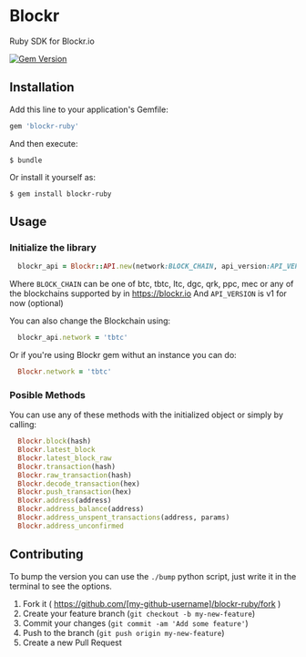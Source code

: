 # Blockr

Ruby SDK for Blockr.io

[![Gem Version][gem-version-image]][gem-version-url]

## Installation

Add this line to your application's Gemfile:

```ruby
gem 'blockr-ruby'
```

And then execute:

    $ bundle

Or install it yourself as:

    $ gem install blockr-ruby

## Usage

### Initialize the library
  
  ```ruby
    blockr_api = Blockr::API.new(network:BLOCK_CHAIN, api_version:API_VERSION)
  ```

Where `BLOCK_CHAIN` can be one of btc, tbtc, ltc, dgc, qrk, ppc, mec or any of the blockchains supported by in https://blockr.io
And `API_VERSION` is v1 for now (optional)

You can also change the Blockchain using:
  ```ruby
    blockr_api.network = 'tbtc'
  ```

Or if you're using Blockr gem withut an instance you can do:

  ```ruby
    Blockr.network = 'tbtc'
  ```

### Posible Methods

You can use any of these methods with the initialized object or simply by calling:

  ```ruby
    Blockr.block(hash)
    Blockr.latest_block
    Blockr.latest_block_raw
    Blockr.transaction(hash)
    Blockr.raw_transaction(hash)
    Blockr.decode_transaction(hex)
    Blockr.push_transaction(hex)
    Blockr.address(address)
    Blockr.address_balance(address)
    Blockr.address_unspent_transactions(address, params)
    Blockr.address_unconfirmed
  ```

## Contributing

To bump the version you can use the `./bump` python script, just write it in the terminal to see the options.

1. Fork it ( https://github.com/[my-github-username]/blockr-ruby/fork )
2. Create your feature branch (`git checkout -b my-new-feature`)
3. Commit your changes (`git commit -am 'Add some feature'`)
4. Push to the branch (`git push origin my-new-feature`)
5. Create a new Pull Request
 
[gem-version-image]: https://badge.fury.io/rb/blockr-ruby.svg
[gem-version-url]: https://badge.fury.io/rb/blockr-ruby
